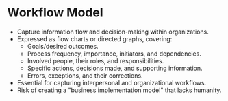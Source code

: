 # Workflow Model
- Capture information flow and decision-making within organizations.
- Expressed as flow charts or directed graphs, covering:
  - Goals/desired outcomes.
  - Process frequency, importance, initiators, and dependencies.
  - Involved people, their roles, and responsibilities.
  - Specific actions, decisions made, and supporting information.
  - Errors, exceptions, and their corrections.
- Essential for capturing interpersonal and organizational workflows.
- Risk of creating a "business implementation model" that lacks humanity.

